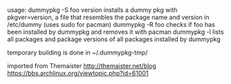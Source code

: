 usage:
dummypkg -S foo version    installs a dummy pkg with pkgver=version, a file that resembles the package name and version in /etc/dummy (uses sudo for pacman)
dummypkg -R foo       checks if foo has been installed by dummypkg and removes it with pacman
dummypkg -l              lists all packages and package versions of all packages installed by dummypkg

temporary building is done in ~/.dummypkg-tmp/


imported from Themaister http://themaister.net/blog https://bbs.archlinux.org/viewtopic.php?id=61001
